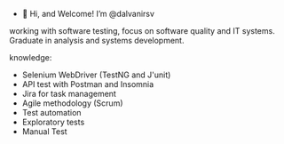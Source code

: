 - 👋 Hi, and Welcome! I’m @dalvanirsv

working with software testing, focus on software quality and IT systems. Graduate in analysis and systems development.

knowledge:

- Selenium WebDriver (TestNG and J'unit)
- API test with Postman and Insomnia 
- Jira for task management
- Agile methodology (Scrum)
- Test automation
- Exploratory tests
- Manual Test

<!---
dalvanirsv/dalvanirsv is a ✨ special ✨ repository because its `README.md` (this file) appears on your GitHub profile.
You can click the Preview link to take a look at your changes.
--->
